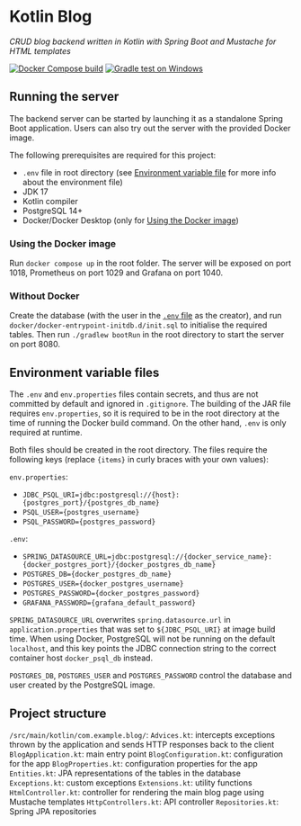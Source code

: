 # Kotlin Blog

_CRUD blog backend written in Kotlin with Spring Boot and Mustache for HTML templates_

[![Docker Compose build](https://github.com/zxisatree/kotlin-blog/actions/workflows/docker.yml/badge.svg)](https://github.com/zxisatree/kotlin-blog/actions/workflows/docker.yml)
[![Gradle test on Windows](https://github.com/zxisatree/kotlin-blog/actions/workflows/test.yml/badge.svg)](https://github.com/zxisatree/kotlin-blog/actions/workflows/test.yml)

## Running the server

The backend server can be started by launching it as a standalone Spring Boot application. Users can also try out the server with the provided Docker image.

The following prerequisites are required for this project:

* `.env` file in root directory (see [Environment variable file](#environment-variable-files) for more info about the environment file)
* JDK 17
* Kotlin compiler
* PostgreSQL 14+
* Docker/Docker Desktop (only for [Using the Docker image](#using-the-docker-image))

### Using the Docker image

Run `docker compose up` in the root folder. The server will be exposed on port 1018, Prometheus on port 1029 and Grafana on port 1040.

### Without Docker

Create the database (with the user in the [`.env` file](#environment-variable-files) as the creator), and run `docker/docker-entrypoint-initdb.d/init.sql` to initialise the required tables. Then run `./gradlew bootRun` in the root directory to start the server on port 8080.

## Environment variable files

The `.env` and `env.properties` files contain secrets, and thus are not committed by default and ignored in `.gitignore`. The building of the JAR file requires `env.properties`, so it is required to be in the root directory at the time of running the Docker build command. On the other hand, `.env` is only required at runtime.

Both files should be created in the root directory. The files require the following keys (replace `{items}` in curly braces with your own values):

`env.properties`:

* `JDBC_PSQL_URI=jdbc:postgresql://{host}:{postgres_port}/{postgres_db_name}`
* `PSQL_USER={postgres_username}`
* `PSQL_PASSWORD={postgres_password}`

`.env`:

* `SPRING_DATASOURCE_URL=jdbc:postgresql://{docker_service_name}:{docker_postgres_port}/{docker_postgres_db_name}`
* `POSTGRES_DB={docker_postgres_db_name}`
* `POSTGRES_USER={docker_postgres_username}`
* `POSTGRES_PASSWORD={docker_postgres_password}`
* `GRAFANA_PASSWORD={grafana_default_password}`

`SPRING_DATASOURCE_URL` overwrites `spring.datasource.url` in `application.properties` that was set to `${JDBC_PSQL_URI}` at image build time. When using Docker, PostgreSQL will not be running on the default `localhost`, and this key points the JDBC connection string to the correct container host `docker_psql_db` instead.

`POSTGRES_DB`, `POSTGRES_USER` and `POSTGRES_PASSWORD` control the database and user created by the PostgreSQL image.

## Project structure

`/src/main/kotlin/com.example.blog/`:
`Advices.kt`: intercepts exceptions thrown by the application and sends HTTP responses back to the client
`BlogApplication.kt`: main entry point
`BlogConfiguration.kt`: configuration for the app
`BlogProperties.kt`: configuration properties for the app
`Entities.kt`: JPA representations of the tables in the database
`Exceptions.kt`: custom exceptions
`Extensions.kt`: utility functions
`HtmlController.kt`: controller for rendering the main blog page using Mustache templates
`HttpControllers.kt`: API controller
`Repositories.kt`: Spring JPA repositories
